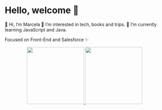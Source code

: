 <h1>Hello, welcome 👋 </h1>

 👋 Hi, I’m Marcela
 👀 I’m interested in tech, books and trips. 
 🌱 I’m currently learning JavaScript and Java. 

Focused on Front-End and Salesforce ✨

<div align="center">
  <a href="https://github.com/ssuni9">
  <img height="180em" src="https://github-readme-stats.vercel.app/api?username=ssuni9&show_icons=true&theme=dark&include_all_commits=true&count_private=true"/>
  <img height="180em" src="https://github-readme-stats.vercel.app/api/top-langs/?username=ssuni9&layout=compact&langs_count=7&theme=dark"/>
</div>


